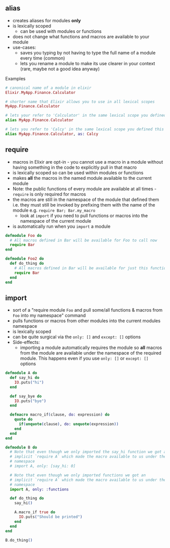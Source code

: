 ## alias

- creates aliases for modules **only**
- is lexically scoped
    - can be used with modules or functions
- does not change what functions and macros are available to your module
- use-cases:
    - saves you typing by not having to type the full name of a module every
      time (common)
    - lets you rename a module to make its use clearer in your context (rare,
      maybe not a good idea anyway)

Examples

```elixir
# canonical name of a module in elixir
Elixir.MyApp.Finance.Calculator

# shorter name that Elixir allows you to use in all lexical scopes
MyApp.Finance.Calculator

# lets your refer to 'Calculator' in the same lexical scope you defined this alias
alias MyApp.Finance.Calculator

# lets you refer to 'Calcy' in the same lexical scope you defined this alias
alias MyApp.Finance.Calculator, as: Calcy
```

## require

- macros in Elixir are opt-in - you cannot use a macro in a module without
  having something in the code to explicitly pull in that macro
- is lexically scoped so can be used within modules or functions
- makes **all** the macros in the named module available to the current module
- Note: the public functions of every module are available at all times -
  `require` is only required for macros
- the macros are still in the namespace of the module that defined them i.e.
  they must still be invoked by prefixing them with the name of the module e.g.
  `require Bar; Bar.my_macro`
    - look at `import` if you need to pull functions or macros into the
      namespace of the current module
- is automatically run when you `import` a module

```elixir
defmodule Foo do
  # All macros defined in Bar will be available for Foo to call now
  require Bar
end

defmodule Foo2 do
  def do_thing do
    # All macros defined in Bar will be available for just this function
    require Bar
  end
end
```

## import

- sort of a "require module `Foo` and pull some/all functions & macros from
  `Foo` into my namespace" command
- pulls functions or macros from other modules into the current modules
  namespace
- is lexically scoped
- can be quite surgical via the `only: []` and `except: []` options
- Side-effects:
    - importing a module automatically requires the module so **all** macros
      from the module are available under the namespace of the required module.
      This happens even if you use `only: []` or `except: []` options

```elixir
defmodule A do
  def say_hi do
    IO.puts("hi")
  end

  def say_bye do
    IO.puts("bye")
  end

  defmacro macro_if(clause, do: expression) do
    quote do
      if(unquote(clause), do: unquote(expression))
    end
  end
end

defmodule B do
  # Note that even though we only imported the say_hi function we got an
  # implicit `require A` which made the macro available to us under the `A`
  # namespace
  # import A, only: [say_hi: 0]

  # Note that even though we only imported functions we got an
  # implicit `require A` which made the macro available to us under the `A`
  # namespace
  import A, only: :functions

  def do_thing do
    say_hi()

    A.macro_if true do
      IO.puts("Should be printed")
    end
  end
end

B.do_thing()
```

